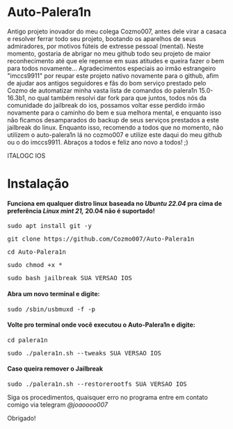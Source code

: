 # Auto-Palera1n
Antigo projeto inovador do meu colega Cozmo007, antes dele virar a casaca e resolver ferrar todo seu projeto, bootando os aparelhos de seus admiradores, por motivos fúteis de extresse pessoal (mental). Neste momento, gostaria de abrigar no meu github todo seu projeto de maior reconhecimento até que ele repense em suas atitudes e queira fazer o bem para todos novamente... Agradecimentos especiais ao irmão estrangeiro "imccs9911" por reupar este projeto nativo novamente para o github, afim de ajudar aos antigos seguidores e fãs do bom serviço prestado pelo Cozmo de automatizar minha vasta lista de comandos do palera1n 15.0-16.3b1, no qual também resolvi dar fork para que juntos, todos nós da comunidade do jailbreak do ios, possamos voltar esse perdido irmão novamente para o caminho do bem e sua melhora mental, e enquanto isso não ficamos desamparados do backup de seus serviços prestados a este jailbreak do linux.
Enquanto isso, recomendo a todos que no momento, não utilizem o auto-palera1n lá no cozmo007 e utilize este daqui do meu github ou o do imccs9911. Abraços a todos e feliz ano novo a todos! ;) 

ITALOGC IOS




<h1>Instalação</h1>

<h4>Funciona em qualquer distro linux baseada no <i><strong>Ubuntu 22.04</strong></i> pra cima de preferência <i><strong>Linux mint 21,</strong></i>  20.04 não é suportado!</h4>

<pre>sudo apt install git -y</pre>

<pre>git clone https://github.com/Cozmo007/Auto-Palera1n</pre>

<pre>cd Auto-Palera1n</pre>

<pre>sudo chmod +x *</pre>

<pre>sudo bash jailbreak SUA_VERSAO_IOS</pre>

<h4>Abra um novo terminal e digite:</h4>

<pre>sudo /sbin/usbmuxd -f -p</pre>

<h4>Volte pro terminal onde você executou o Auto-Palera1n e digite:</h4>

<pre>cd palera1n</pre>

<pre>sudo ./palera1n.sh --tweaks SUA_VERSAO_IOS</pre>

<h4>Caso queira remover o Jailbreak</h4>

<pre>sudo ./palera1n.sh --restorerootfs SUA_VERSAO_IOS</pre>

<p>Siga os procedimentos, quaisquer erro no programa entre em contato comigo via telegram <i>@joaoooo007</i></p>

<p>Obrigado!</p>

